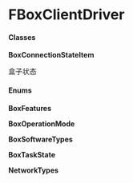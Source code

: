 # FBoxClientDriver

#### Classes <a id="classes"></a>

**BoxConnectionStateItem**

盒子状态

#### Enums <a id="enums"></a>

**BoxFeatures**

**BoxOperationMode**

**BoxSoftwareTypes**

**BoxTaskState**

**NetworkTypes**

